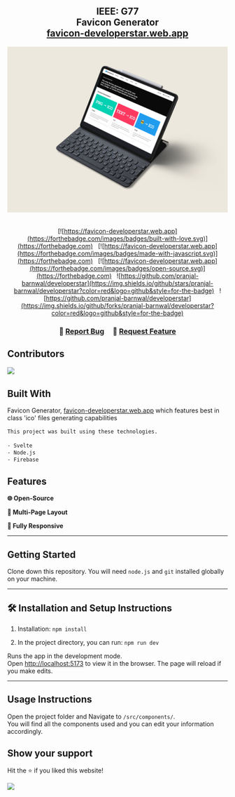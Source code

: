 <h2 align="center">
  IEEE: G77<br/>
  <b>Favicon Generator</b>
  <br/>
  <a href="https://favicon-developerstar.web.app" target="_blank">favicon-developerstar.web.app</a>
</h2>
<div align="center">
  <img alt="Demo" src="./public/mockup.png" />
</div>

<br/>

<center>

[![https://favicon-developerstar.web.app](https://forthebadge.com/images/badges/built-with-love.svg)](https://forthebadge.com) &nbsp;
[![https://favicon-developerstar.web.app](https://forthebadge.com/images/badges/made-with-javascript.svg)](https://forthebadge.com) &nbsp;
[![https://favicon-developerstar.web.app](https://forthebadge.com/images/badges/open-source.svg)](https://forthebadge.com) &nbsp;
![https://github.com/pranjal-barnwal/developerstar](https://img.shields.io/github/stars/pranjal-barnwal/developerstar?color=red&logo=github&style=for-the-badge) &nbsp;
![https://github.com/pranjal-barnwal/developerstar](https://img.shields.io/github/forks/pranjal-barnwal/developerstar?color=red&logo=github&style=for-the-badge)

</center>

<h3 align="center">
    🔹
    <a href="https://github.com/pranjal-barnwal/developerstar/issues">Report Bug</a> &nbsp; &nbsp;
    🔹
    <a href="https://github.com/pranjal-barnwal/developerstar/issues">Request Feature</a>
</h3>

## Contributors
<a href="https://github.com/pranjal-barnwal/developerstar/graphs/contributors">
  <img src="https://contrib.rocks/image?repo=pranjal-barnwal/developerstar" />
</a>


## Built With

Favicon Generator, <a href="https://favicon-developerstar.web.app" target="_blank">favicon-developerstar.web.app</a> which features best in class 'ico' files generating capabilities<br/>

    This project was built using these technologies.

    - Svelte
    - Node.js
    - Firebase

## Features

**🌐 Open-Source**

**📖 Multi-Page Layout**

**📱 Fully Responsive**
<hr/>

## **Getting Started**
Clone down this repository. You will need `node.js` and `git` installed globally on your machine.
<hr/>

## **🛠 Installation and Setup Instructions**
1. Installation: `npm install`

2. In the project directory, you can run: `npm run dev`

Runs the app in the development mode.\
Open [http://localhost:5173](http://localhost:5173) to view it in the browser.
The page will reload if you make edits.
<hr/>

## **Usage Instructions**
Open the project folder and Navigate to `/src/components/`. <br/>
You will find all the components used and you can edit your information accordingly.

## **Show your support**

Hit the ⭐ if you liked this website!

<img src="https://media.giphy.com/media/mGcNjsfWAjY5AEZNw6/giphy.gif" width="80">
